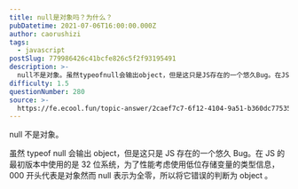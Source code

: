 ```yaml
---
title: null是对象吗？为什么？
pubDatetime: 2021-07-06T16:00:00.000Z
author: caorushizi
tags:
  - javascript
postSlug: 779986426c41bcfe826c5f2f93195491
description: >-
  null不是对象。虽然typeofnull会输出object，但是这只是JS存在的一个悠久Bug。在JS的最初版本中使用的是32位系统，为了性能考虑使用低位存储变量的类型信息，000开头代表是对象然而
difficulty: 1.5
questionNumber: 280
source: >-
  https://fe.ecool.fun/topic-answer/2caef7c7-6f12-4104-9a51-b360dc775357?orderBy=updateTime&order=desc&tagId=10
---
```


null 不是对象。

虽然 typeof null 会输出 object，但是这只是 JS 存在的一个悠久 Bug。在 JS 的最初版本中使用的是 32 位系统，为了性能考虑使用低位存储变量的类型信息，000 开头代表是对象然而 null 表示为全零，所以将它错误的判断为 object 。
